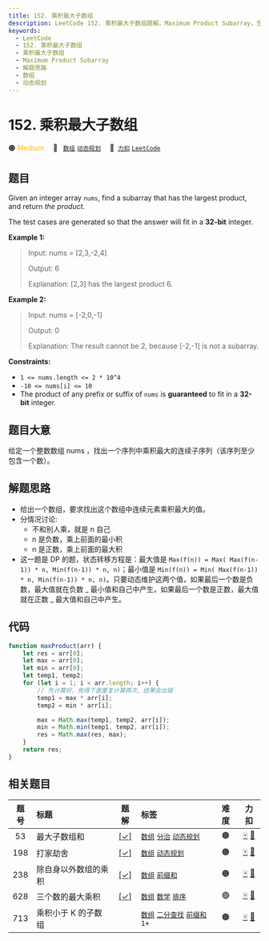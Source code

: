 ```yaml
---
title: 152. 乘积最大子数组
description: LeetCode 152. 乘积最大子数组题解，Maximum Product Subarray，包含解题思路、复杂度分析以及完整的 JavaScript 代码实现。
keywords:
  - LeetCode
  - 152. 乘积最大子数组
  - 乘积最大子数组
  - Maximum Product Subarray
  - 解题思路
  - 数组
  - 动态规划
---
```


# 152. 乘积最大子数组

🟠 <font color=#ffb800>Medium</font>&emsp; 🔖&ensp; [`数组`](/tag/array.md) [`动态规划`](/tag/dynamic-programming.md)&emsp; 🔗&ensp;[`力扣`](https://leetcode.cn/problems/maximum-product-subarray) [`LeetCode`](https://leetcode.com/problems/maximum-product-subarray)

## 题目

Given an integer array `nums`, find a subarray that has the largest product,
and return _the product_.

The test cases are generated so that the answer will fit in a **32-bit**
integer.

**Example 1:**

> Input: nums = [2,3,-2,4]
>
> Output: 6
>
> Explanation: [2,3] has the largest product 6.

**Example 2:**

> Input: nums = [-2,0,-1]
>
> Output: 0
>
> Explanation: The result cannot be 2, because [-2,-1] is not a subarray.

**Constraints:**

- `1 <= nums.length <= 2 * 10^4`
- `-10 <= nums[i] <= 10`
- The product of any prefix or suffix of `nums` is **guaranteed** to fit in a **32-bit** integer.

## 题目大意

给定一个整数数组 nums ，找出一个序列中乘积最大的连续子序列（该序列至少包含一个数）。

## 解题思路

- 给出一个数组，要求找出这个数组中连续元素乘积最大的值。
- 分情况讨论:
  - 不和别人乘，就是 n 自己
  - n 是负数，乘上前面的最小积
  - n 是正数，乘上前面的最大积
- 这一题是 DP 的题，状态转移方程是：最大值是 `Max(f(n)) = Max( Max(f(n-1)) * n, Min(f(n-1)) * n, n)`；最小值是 `Min(f(n)) = Min( Max(f(n-1)) * n, Min(f(n-1)) * n, n)`。只要动态维护这两个值，如果最后一个数是负数，最大值就在负数 _ 最小值和自己中产生，如果最后一个数是正数，最大值就在正数 _ 最大值和自己中产生。

## 代码

```javascript
function maxProduct(arr) {
	let res = arr[0];
	let max = arr[0];
	let min = arr[0];
	let temp1, temp2;
	for (let i = 1; i < arr.length; i++) {
		// 先计算好，免得下面重复计算两次，结果会出错
		temp1 = max * arr[i];
		temp2 = min * arr[i];

		max = Math.max(temp1, temp2, arr[i]);
		min = Math.min(temp1, temp2, arr[i]);
		res = Math.max(res, max);
	}
	return res;
}
```

## 相关题目

<!-- prettier-ignore -->
| 题号 | 标题 | 题解 | 标签 | 难度 | 力扣 |
| :------: | :------ | :------: | :------ | :------: | :------: |
| 53 | 最大子数组和 | [[✓]](/problem/0053.md) |  [`数组`](/tag/array.md) [`分治`](/tag/divide-and-conquer.md) [`动态规划`](/tag/dynamic-programming.md) | 🟠 | [🀄️](https://leetcode.cn/problems/maximum-subarray) [🔗](https://leetcode.com/problems/maximum-subarray) |
| 198 | 打家劫舍 | [[✓]](/problem/0198.md) |  [`数组`](/tag/array.md) [`动态规划`](/tag/dynamic-programming.md) | 🟠 | [🀄️](https://leetcode.cn/problems/house-robber) [🔗](https://leetcode.com/problems/house-robber) |
| 238 | 除自身以外数组的乘积 | [[✓]](/problem/0238.md) |  [`数组`](/tag/array.md) [`前缀和`](/tag/prefix-sum.md) | 🟠 | [🀄️](https://leetcode.cn/problems/product-of-array-except-self) [🔗](https://leetcode.com/problems/product-of-array-except-self) |
| 628 | 三个数的最大乘积 | [[✓]](/problem/0628.md) |  [`数组`](/tag/array.md) [`数学`](/tag/math.md) [`排序`](/tag/sorting.md) | 🟢 | [🀄️](https://leetcode.cn/problems/maximum-product-of-three-numbers) [🔗](https://leetcode.com/problems/maximum-product-of-three-numbers) |
| 713 | 乘积小于 K 的子数组 |  |  [`数组`](/tag/array.md) [`二分查找`](/tag/binary-search.md) [`前缀和`](/tag/prefix-sum.md) `1+` | 🟠 | [🀄️](https://leetcode.cn/problems/subarray-product-less-than-k) [🔗](https://leetcode.com/problems/subarray-product-less-than-k) |